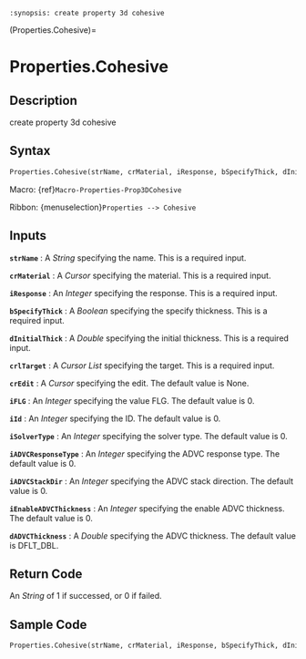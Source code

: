 ```{module} Properties.Cohesive()
:synopsis: create property 3d cohesive
```

(Properties.Cohesive)=

# Properties.Cohesive

## Description

create property 3d cohesive

## Syntax

```python
Properties.Cohesive(strName, crMaterial, iResponse, bSpecifyThick, dInitialThick, crlTarget, crEdit=None, iFLG=0, iId=0, iSolverType=0, iADVCResponseType=0, iADVCStackDir=0, iEnableADVCThickness=0, dADVCThickness=DFLT_DBL)
```

Macro: {ref}`Macro-Properties-Prop3DCohesive`

Ribbon: {menuselection}`Properties --> Cohesive`

## Inputs

**`strName`**
: A _String_ specifying the name. This is a required input.

**`crMaterial`**
: A _Cursor_ specifying the material. This is a required input.

**`iResponse`**
: An _Integer_ specifying the response. This is a required input.

**`bSpecifyThick`**
: A _Boolean_ specifying the specify thickness. This is a required input.

**`dInitialThick`**
: A _Double_ specifying the initial thickness. This is a required input.

**`crlTarget`**
: A _Cursor List_ specifying the target. This is a required input.

**`crEdit`**
: A _Cursor_ specifying the edit. The default value is None.

**`iFLG`**
: An _Integer_ specifying the value FLG. The default value is 0.

**`iId`**
: An _Integer_ specifying the ID. The default value is 0.

**`iSolverType`**
: An _Integer_ specifying the solver type. The default value is 0.

**`iADVCResponseType`**
: An _Integer_ specifying the ADVC response type. The default value is 0.

**`iADVCStackDir`**
: An _Integer_ specifying the ADVC stack direction. The default value is 0.

**`iEnableADVCThickness`**
: An _Integer_ specifying the enable ADVC thickness. The default value is 0.

**`dADVCThickness`**
: A _Double_ specifying the ADVC thickness. The default value is DFLT_DBL.

## Return Code

An _String_ of 1 if successed, or 0 if failed.

## Sample Code

```python
Properties.Cohesive(strName, crMaterial, iResponse, bSpecifyThick, dInitialThick, crlTarget, crEdit=None, iFLG=0, iId=0, iSolverType=0, iADVCResponseType=0, iADVCStackDir=0, iEnableADVCThickness=0, dADVCThickness=DFLT_DBL)
```
